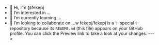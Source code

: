 - 👋 Hi, I’m @fekepj
- 👀 I’m interested in ...
- 🌱 I’m currently learning ...
- 💞️ I’m looking to collaborate on ...w
fekepj/fekepj is a ✨ special ✨ repository because its `README.md` (this file) appears on your GitHub profile.
You can click the Preview link to take a look at your changes.
--->

